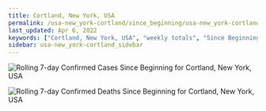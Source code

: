 ```yaml
---
title: Cortland, New York, USA
permalink: /usa-new_york-cortland/since_beginning/usa-new_york-cortland-since_beginning.html
last_updated: Apr 6, 2022
keywords: ["Cortland, New York, USA", "weekly totals", "Since Beginning"]
sidebar: usa-new_york-cortland_sidebar
---
```


![Rolling 7-day Confirmed Cases Since Beginning for Cortland, New York, USA](/covid_tracker/images/graphs/usa-new_york-cortland-rolling_7_days_confirmed-since_beginning_graph.png)

![Rolling 7-day Confirmed Deaths Since Beginning for Cortland, New York, USA](/covid_tracker/images/graphs/usa-new_york-cortland-rolling_7_days_deaths-since_beginning_graph.png)
